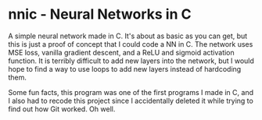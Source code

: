 # nnic - Neural Networks in C

A simple neural network made in C. It's about as basic as you can get, but this is just a proof of concept that I could code a NN in C.
The network uses MSE loss, vanilla gradient descent, and a ReLU and sigmoid activation function. It is terribly difficult to add new layers into the network, but I would hope to find a way to use loops to add new layers instead of hardcoding them.

Some fun facts, this program was one of the first programs I made in C, and I also had to recode this project since I accidentally deleted it while trying to find out how Git worked. Oh well.
